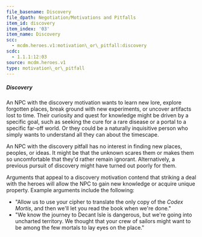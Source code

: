 ```yaml
---
file_basename: Discovery
file_dpath: Negotiation/Motivations and Pitfalls
item_id: discovery
item_index: '03'
item_name: Discovery
scc:
  - mcdm.heroes.v1:motivation\_or\_pitfall:discovery
scdc:
  - 1.1.1:12:03
source: mcdm.heroes.v1
type: motivation\_or\_pitfall
---
```


##### Discovery

An NPC with the discovery motivation wants to learn new lore, explore forgotten places, break ground with new experiments, or uncover artifacts lost to time. Their curiosity and quest for knowledge might be driven by a specific goal, such as seeking the cure for a rare disease or a portal to a specific far-off world. Or they could be a naturally inquisitive person who simply wants to understand all they can about the timescape.

An NPC with the discovery pitfall has no interest in finding new places, peoples, or ideas. It might be that the unknown scares them or makes them so uncomfortable that they'd rather remain ignorant. Alternatively, a previous pursuit of discovery might have turned out poorly for them.

Arguments that appeal to a discovery motivation contend that striking a deal with the heroes will allow the NPC to gain new knowledge or acquire unique property. Example arguments include the following:

- "Allow us to use your cipher to translate the only copy of the *Codex Mortis*, and then we'll let you read the book when we're done."
- "We know the journey to Decant Isle is dangerous, but we're going into uncharted territory. We thought that your crew of sailors might want to be among the few mortals to lay eyes on the place."
